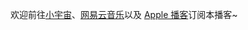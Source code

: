 欢迎前往[小宇宙](https://www.xiaoyuzhoufm.com/podcast/5e284e0d418a84a04626959d)、[网易云音乐](https://music.163.com/#/radio/?id=792392433)以及 [Apple 播客](https://itunes.apple.com/us/podcast/whatever-fm-%E9%9A%8F%E4%BE%BF%E4%BE%AC/id1447531130?mt=2)订阅本播客~